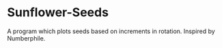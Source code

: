 # Sunflower-Seeds
A program which plots seeds based on increments in rotation. Inspired by Numberphile.
